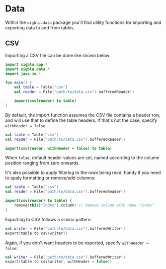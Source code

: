 # Data

Within the `sigbla.data` package you'll find utility functions for importing and exporting data to and from tables.

## CSV

Importing a CSV file can be done like shown below:

``` kotlin
import sigbla.app.*
import sigbla.data.*
import java.io.*

fun main() {
    val table = Table["csv"]
    val reader = File("path/to/data.csv").bufferedReader()

    import(csv(reader) to table)
}
```

By default, the import function assumes the CSV file contains a header row, and will use that to define the table
headers. If that's not the case, specify `withHeader = false`:

``` kotlin
val table = Table["csv"]
val reader = File("path/to/data.csv").bufferedReader()

import(csv(reader, withHeader = false) to table)
```

When `false`, default header values are set, named according to the column position ranging from zero onwards.

It's also possible to apply filtering to the rows being read, handy if you need to apply formatting or remove/add
columns:

``` kotlin
val table = Table["csv"]
val reader = File("path/to/data.csv").bufferedReader()

import(csv(reader) to table) {
    remove(this["Index"].column) // Remove column with name "Index"
}
```

Exporting to CSV follows a similar pattern:

``` kotlin
val writer = File("path/to/data.csv").bufferedWriter()
export(table to csv(writer))
```

Again, if you don't want headers to be exported, specify `withHeader = false`:

``` kotlin
val writer = File("path/to/data.csv").bufferedWriter()
export(table to csv(writer, withHeader = false))
```
